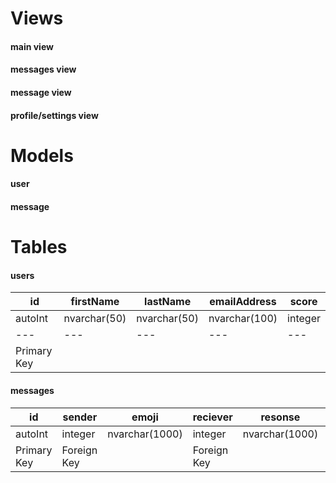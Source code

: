 Views
======
#### main view

#### messages view

#### message view

#### profile/settings view

Models
=======

#### user

#### message


Tables
=======

#### users
id | firstName | lastName | emailAddress | score
----|----------|----------|--------------|-----------
autoInt | nvarchar(50) | nvarchar(50) | nvarchar(100) | integer
---|---|---|---|---
Primary Key | | | | 


#### messages
id | sender | emoji | reciever | resonse | pointTo
----|----------|----------|---------|-----|------
autoInt | integer | nvarchar(1000) | integer | nvarchar(1000) | bit
Primary Key | Foreign Key | | Foreign Key | | 0=sender, 1=reciever
